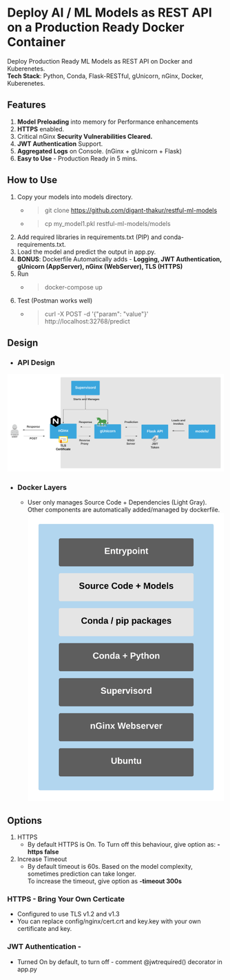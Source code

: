 # Deploy AI / ML Models as REST API on a Production Ready Docker Container
Deploy Production Ready ML Models as REST API on Docker and Kuberenetes. <br /> 
**Tech Stack**: Python, Conda, Flask-RESTful, gUnicorn, nGinx, Docker, Kuberenetes.

## Features
1. **Model Preloading** into memory for Performance enhancements
2. **HTTPS** enabled. 
3. Critical nGinx **Security Vulnerabilities Cleared.** 
4. **JWT Authentication** Support.
5. **Aggregated Logs** on Console. (nGinx + gUnicorn + Flask)
6. **Easy to Use** - Production Ready in 5 mins.

## How to Use
1. Copy your models into models directory.
    - >git clone https://github.com/digant-thakur/restful-ml-models
    - >cp my_model1.pkl restful-ml-models/models
2. Add required libraries in requirements.txt (PIP) and conda-requirements.txt.  
3. Load the model and predict the output in app.py.
4. **BONUS**: Dockerfile Automatically adds - **Logging, JWT Authentication, gUnicorn (AppServer), nGinx (WebServer), TLS (HTTPS)** 
5. Run
    - > docker-compose up
6. Test (Postman works well)
    - > curl -X POST -d '{"param": "value"}' http://localhost:32768/predict

## Design
- ### API Design
![System Design](illustrations/system_design.png#center) 

- ### Docker Layers 
    - User only manages Source Code + Dependencies (Light Gray).<br /> Other components are automatically added/managed by dockerfile.
![Dockerfile Layering](illustrations/container_design.png#center)


## Options
1. HTTPS
    - By default HTTPS is On. To Turn off this behaviour, give option as: **-https false**
2. Increase Timeout
    - By default timeout is 60s. Based on the model complexity, sometimes prediction can take longer.<br /> To increase the timeout, give option as **-timeout 300s**

### HTTPS - Bring Your Own Certicate
- Configured to use TLS v1.2 and v1.3
- You can replace config/nginx/cert.crt and key.key with your own certificate and key.

### JWT Authentication - 
- Turned On by default, to turn off - comment @jwtrequired() decorator in app.py

